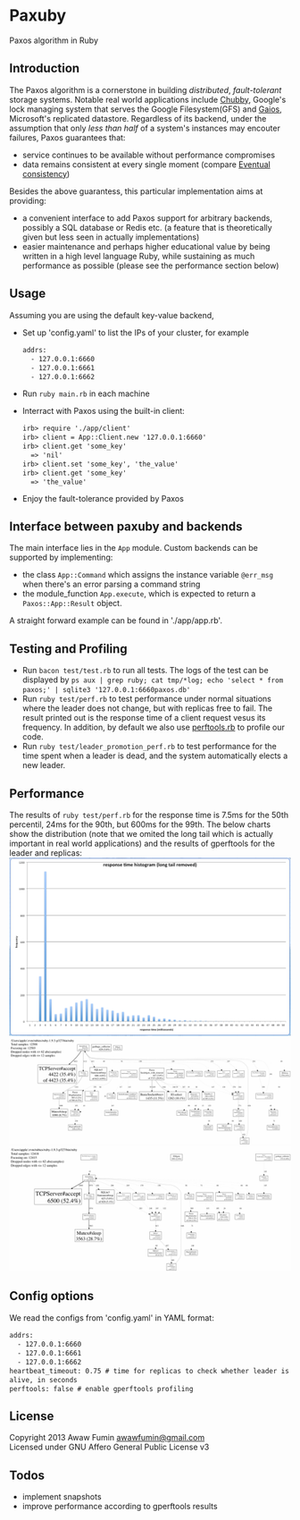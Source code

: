 # Paxuby
Paxos algorithm in Ruby

## Introduction
The Paxos algorithm is a cornerstone in building *distributed*, *fault-tolerant*
storage systems. Notable real world applications include [Chubby](http://www.read.seas.harvard.edu/~kohler/class/08w-dsi/chandra07paxos.pdf), Google's lock managing system that serves the Google Filesystem(GFS) and [Gaios](http://static.usenix.org/event/nsdi11/tech/full_papers/Bolosky.pdf), Microsoft's replicated datastore. Regardless of its backend, under the assumption that only *less than half* of a system's instances may encouter failures, Paxos guarantees that:
* service continues to be available without performance compromises
* data remains consistent at every single moment (compare [Eventual consistency](http://en.wikipedia.org/wiki/Eventual_consistency))

Besides the above guarantess, this particular implementation aims at providing:
* a convenient interface to add Paxos support for arbitrary backends, possibly a SQL database or Redis etc. (a feature that is theoretically given but less seen in actually implementations)
* easier maintenance and perhaps higher educational value by being written in a high level language Ruby, while sustaining as much performance as possible (please see the performance section below)

## Usage
Assuming you are using the default key-value backend,
* Set up 'config.yaml' to list the IPs of your cluster, for example
  ```
  addrs:
    - 127.0.0.1:6660
    - 127.0.0.1:6661
    - 127.0.0.1:6662
  ```

* Run `ruby main.rb` in each machine
* Interract with Paxos using the built-in client:
  ```
  irb> require './app/client'
  irb> client = App::Client.new '127.0.0.1:6660'
  irb> client.get 'some_key'
    => 'nil'
  irb> client.set 'some_key', 'the_value'
  irb> client.get 'some_key'
    => 'the_value'
  ```

* Enjoy the fault-tolerance provided by Paxos

## Interface between paxuby and backends
The main interface lies in the `App` module. Custom backends can be supported by implementing:
* the class `App::Command` which assigns the instance variable `@err_msg`
  when there's an error parsing a command string
* the module_function `App.execute`, which is expected to return a `Paxos::App::Result` object.

A straight forward example can be found in './app/app.rb'.

## Testing and Profiling
* Run `bacon test/test.rb` to run all tests. The logs of the test can be displayed by `ps aux | grep ruby; cat tmp/*log; echo 'select * from paxos;' | sqlite3 '127.0.0.1:6660paxos.db'`
* Run `ruby test/perf.rb` to test performance under normal situations where the leader does not change, but with replicas free to fail. The result printed out is the response time of a client request vesus its frequency. In addition, by default we also use [perftools.rb](https://github.com/tmm1/perftools.rb) to profile our code.
* Run `ruby test/leader_promotion_perf.rb` to test performance for the time spent when a leader is dead, and the system automatically elects a new leader.

## Performance
The results of `ruby test/perf.rb` for the response time is 7.5ms for the 50th percentil, 24ms for the 90th, but 600ms for the 99th.
The below charts show the distribution (note that we omited the long tail which is actually important in real world applications) and the results of gperftools for the leader and replicas:
![response time histogram](img/histogram.png)
![leader perf](img/leader_perf.gif)
![replica perf](img/replica_perf.gif)

## Config options
We read the configs from 'config.yaml' in YAML format:
```
addrs:
  - 127.0.0.1:6660
  - 127.0.0.1:6661
  - 127.0.0.1:6662
heartbeat_timeout: 0.75 # time for replicas to check whether leader is alive, in seconds
perftools: false # enable gperftools profiling
```

## License
Copyright 2013 Awaw Fumin awawfumin@gmail.com  
Licensed under GNU Affero General Public License v3

## Todos
* implement snapshots
* improve performance according to gperftools results
